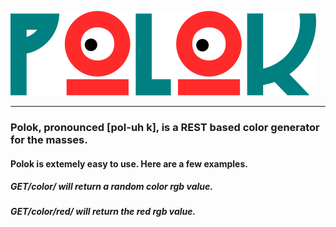 ![Polok Logo](https://github.com/lbrad23105/polok/blob/master/images/polok.png)</br><hr>
### Polok, pronounced [pol-uh k], is a REST based color generator for the masses.
#### Polok is extemely easy to use. Here are a few examples.
##### GET/color/ will return a random color rgb value.
##### GET/color/red/ will return the red rgb value.

